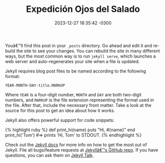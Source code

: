 ﻿---
title:  "Expedición Ojos del Salado"
date:   2023-12-27 18:35:42 -0300
categories: 
  - blog
  - trekking
tags:
  - Club Andino Ojos del Salado
  - montañismo
  - tiempo libre
sidebar:
  - title: "Title"
    image: /assets/images/Imagen1.jpg
    image_alt: "image"
    text: "Some text here."
    image: /assets/images/ubicacion_ODS.png
    image_alt: "image2"
  - title: "Another Title"
    text: "More text here."
header:
  teaser: "/assets/images/Imagen1.jpg"
---
Youâ€™ll find this post in your `_posts` directory. Go ahead and edit it and re-build the site to see your changes. You can rebuild the site in many different ways, but the most common way is to run `jekyll serve`, which launches a web server and auto-regenerates your site when a file is updated.

Jekyll requires blog post files to be named according to the following format:

`YEAR-MONTH-DAY-title.MARKUP`

Where `YEAR` is a four-digit number, `MONTH` and `DAY` are both two-digit numbers, and `MARKUP` is the file extension representing the format used in the file. After that, include the necessary front matter. Take a look at the source for this post to get an idea about how it works.

Jekyll also offers powerful support for code snippets:

{% highlight ruby %}
def print_hi(name)
  puts "Hi, #{name}"
end
print_hi('Tom')
#=> prints 'Hi, Tom' to STDOUT.
{% endhighlight %}

Check out the [Jekyll docs][jekyll-docs] for more info on how to get the most out of Jekyll. File all bugs/feature requests at [Jekyllâ€™s GitHub repo][jekyll-gh]. If you have questions, you can ask them on [Jekyll Talk][jekyll-talk].

[jekyll-docs]: https://jekyllrb.com/docs/home
[jekyll-gh]:   https://github.com/jekyll/jekyll
[jekyll-talk]: https://talk.jekyllrb.com/
